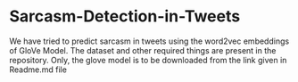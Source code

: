# Sarcasm-Detection-in-Tweets
We have tried to predict sarcasm in tweets using the word2vec embeddings of GloVe Model. The dataset and other required things are present in the repository. Only, the glove model is to be downloaded from the link given in Readme.md file
